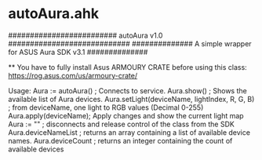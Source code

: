 # autoAura.ahk
#########################   autoAura v1.0   ############################
##############  A simple wrapper for ASUS Aura SDK v3.1   ##############

** You have to fully install Asus ARMOURY CRATE before using this class: https://rog.asus.com/us/armoury-crate/

Usage:
	Aura := autoAura() ; Connects to service.
	Aura.show() ; Shows the available list of Aura devices.
	Aura.setLight(deviceName, lightIndex, R, G, B) ; from deviceName, one light to RGB values (Decimal 0-255)
	Aura.apply(deviceName); Apply changes and show the current light map
	Aura := "" ; disconnects and release control of the class from the SDK
	Aura.deviceNameList ; returns an array containing a list of available device names.
	Aura.deviceCount ; returns an integer containing the count of available devices

